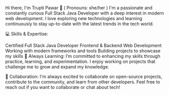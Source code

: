 

Hi there, I'm Trupti Pawar 👋   ( Pronouns: she/her )
I'm a passionate and constantly curious Full Stack Java Developer with a deep interest in modern web development. I love exploring new technologies and learning continuously to stay up-to-date with the latest trends in the tech world.

💻 Skills & Expertise:

Certified Full Stack Java Developer
Frontend & Backend Web Development
Working with modern frameworks and tools
Building projects to showcase my skills
🌱 Always Learning: I’m committed to enhancing my skills through practice, learning, and experimentation. I enjoy working on projects that challenge me to grow and expand my knowledge.

🤝 Collaboration: I'm always excited to collaborate on open-source projects, contribute to the community, and learn from other developers. Feel free to reach out if you want to collaborate or chat about tech!
